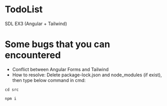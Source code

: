 # TodoList
SDL EX3 (Angular + Tailwind)

# Some bugs that you can encountered
- Conflict between Angular Forms and Tailwind
- How to resolve: Delete package-lock.json and node_modules (if exist), then type below command in cmd:
```
cd src 
```
```
npm i 
```
